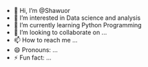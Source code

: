 - 👋 Hi, I’m @Shawuor
- 👀 I’m interested in Data science and analysis 
- 🌱 I’m currently learning Python Programming 
- 💞️ I’m looking to collaborate on ...
- 📫 How to reach me ...
- 😄 Pronouns: ...
- ⚡ Fun fact: ...

<!---
Shawuor/Shawuor is a ✨ special ✨ repository because its `README.md` (this file) appears on your GitHub profile.
You can click the Preview link to take a look at your changes.
--->
